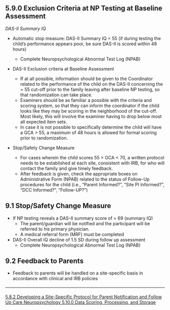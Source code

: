 ## 5.9.0 Exclusion Criteria at NP Testing at Baseline Assessment

_DAS-II Summary IQ_

* Automatic stop measure: DAS-II Summary IQ = 55 (if during testing the child’s
performance appears poor, be sure DAS-II is scored within 48 hours)
  * Complete Neuropsychological Abnormal Test Log (NPAB)

* DAS-II Exclusion criteria at Baseline Assessment

  * If at all possible, information should be given to the Coordinator related to the
performance of the child on the DAS-II concerning the = 55 cut-off prior to the
family leaving after baseline NP testing, so that randomization can take place.
  * Examiners should be as familiar a possible with the criteria and scoring system,
so that they can inform the coordinator if the child looks like they may be scoring
in the neighborhood of the cut-off. Most likely, this will involve the examiner
having to drop below most all expected item sets.
  * In case it is not possible to specifically determine the child will have a GCA > 55,
a maximum of 48 hours is allowed for formal scoring prior to randomization.

* Stop/Safety Change Measure

  * For cases wherein the child scores 55 > GCA < 70, a written protocol needs to
be established at each site, consistent with IRB, for who will contact the family
and give timely feedback.
  * After feedback is given, check the appropriate boxes on Administrative Form
(NPAB) related to the status of Follow-Up procedures for the child (i.e., “Parent
Informed?”, “Site PI Informed?”, “DCC Informed?”, “Follow-UP?”)

## 9.1 Stop/Safety Change Measure

* If NP testing reveals a DAS-II summary score of = 69 (summary IQ)
  * The parent/guardian will be notified and the participant will be referred to his
primary physician.
  * A medical referral form (MRF) must be completed
* DAS-II Overall IQ decline of 1.5 SD during follow up assessment
  * Complete Neuropsychological Abnormal Test Log (NPAB)

## 9.2 Feedback to Parents

* Feedback to parents will be handled on a site-specific basis in accordance with clinical
and IRB policies


<hr class="soften" style="margin-top: 20px;margin-bottom: 20px;"/>

<div class="center">
<div class="btn-group">
  <a href=":pages_path:/manuals/neuropsychology/5-08-02-site-specific-protocol-notification-fu-care.md" class="btn btn-default">
    <span class="glyphicon glyphicon-chevron-left"></span>
    5.8.2 Developing a Site-Specific Protocol for Parent Notification and Follow Up Care
  </a>

  <a href=":pages_path:/manuals/neuropsychology" class="btn btn-default">
    <span class="glyphicon glyphicon-chevron-up"></span>
    Neuropsychology
  </a>

  <a href=":pages_path:/manuals/neuropsychology/5-10-00-data-scoring-processing.md" class="btn btn-success">
    5.10.0 Data Scoring, Processing, and Storage
    <span class="glyphicon glyphicon-chevron-right"></span>
  </a>
</div>
</div>